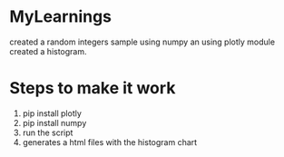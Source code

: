 # MyLearnings
created a random integers sample using numpy an using plotly module created a histogram.

# Steps to make it work
1) pip install plotly
2) pip install numpy
3) run the script
4) generates a html files with the histogram chart

